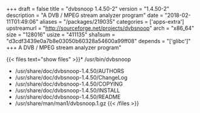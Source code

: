 +++
draft = false
title = "dvbsnoop 1.4.50-2"
version = "1.4.50-2"
description = "A DVB / MPEG stream analyzer program"
date = "2018-02-11T01:49:06"
aliases = "/packages/219035"
categories = ['apps-extra']
upstreamurl = "http://sourceforge.net/projects/dvbsnoop"
arch = "x86_64"
size = "128016"
usize = "411135"
sha1sum = "d3cdf3439e0a7b8e03050b60328a54600a99ff08"
depends = "['glibc']"
+++
A DVB / MPEG stream analyzer program"

{{< files text="show files" >}}* /usr/bin/dvbsnoop
* /usr/share/doc/dvbsnoop-1.4.50/AUTHORS
* /usr/share/doc/dvbsnoop-1.4.50/ChangeLog
* /usr/share/doc/dvbsnoop-1.4.50/COPYING
* /usr/share/doc/dvbsnoop-1.4.50/INSTALL
* /usr/share/doc/dvbsnoop-1.4.50/README
* /usr/share/man/man1/dvbsnoop.1.gz
{{< /files >}}